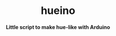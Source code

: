 <div align="center">
  <h1>hueino</h1>
  <h4>Little script to make hue-like with Arduino</h4>
</div>
